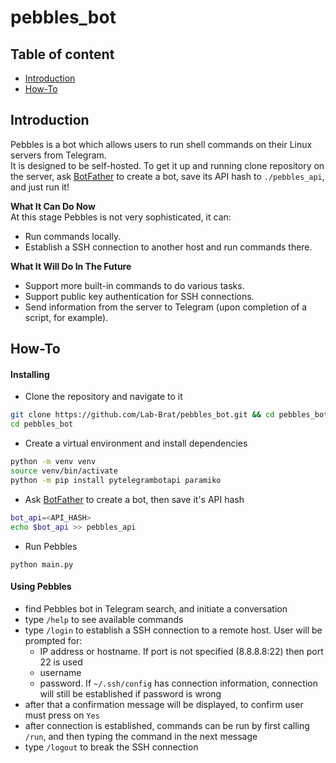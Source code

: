 # pebbles_bot

## Table of content
- [Introduction](#introduction)
- [How-To](#how-to)

## Introduction
Pebbles is a bot which allows users to run shell commands on their Linux servers from Telegram.  
It is designed to be self-hosted. To get it up and running clone repository on the server, 
ask [BotFather](https://core.telegram.org/bots#6-botfather) to create a bot, 
save its API hash to `./pebbles_api`, and just run it!

**What It Can Do Now**  
At this stage Pebbles is not very sophisticated, it can:
- Run commands locally.
- Establish a SSH connection to another host and run commands there.

**What It Will Do In The Future**
- Support more built-in commands to do various tasks.
- Support public key authentication for SSH connections.
- Send information from the server to Telegram (upon completion of a script, for example).

## How-To
#### Installing
- Clone the repository and navigate to it
```bash
git clone https://github.com/Lab-Brat/pebbles_bot.git && cd pebbles_bot
cd pebbles_bot
```
- Create a virtual environment and install dependencies
```bash
python -m venv venv
source venv/bin/activate
python -m pip install pytelegrambotapi paramiko
```
- Ask [BotFather](https://core.telegram.org/bots#6-botfather) to create a bot, then save it's API hash
```bash
bot_api=<API_HASH>
echo $bot_api >> pebbles_api
```
- Run Pebbles
```
python main.py
```

#### Using Pebbles
- find Pebbles bot in Telegram search, and initiate a conversation
- type `/help` to see available commands
- type `/login` to establish a SSH connection to a remote host. User will be prompted for:
  - IP address or hostname. If port is not specified (8.8.8.8:22) then port 22 is used
  - username
  - password. If `~/.ssh/config` has connection information, connection will still be established if password is wrong
- after that a confirmation message will be displayed, to confirm user must press on `Yes`
- after connection is established, commands can be run by first calling `/run`, and then typing the command in the next message
- type `/logout` to break the SSH connection
